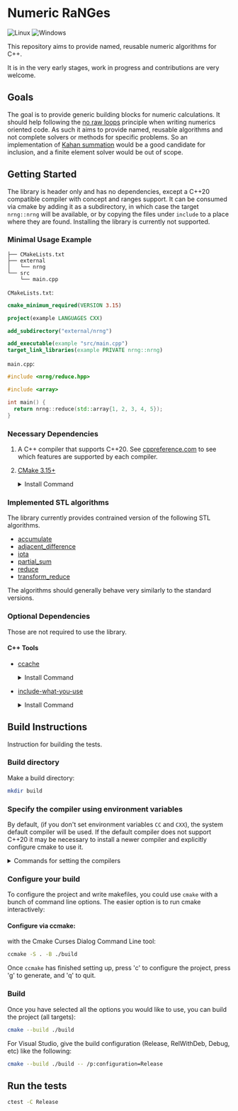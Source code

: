 # Numeric RaNGes

![Linux](https://github.com/fweik/nrng/workflows/CMake/badge.svg)
![Windows](https://ci.appveyor.com/api/projects/status/1hegoxj10724qbu8?svg=true)

This repository aims to provide named, reusable numeric algorithms for C++.

It is in the very early stages, work in progress and contributions are very welcome.

## Goals

The goal is to provide generic building blocks for numeric calculations. It should help following the [no raw loops](https://www.youtube.com/watch?v=W2tWOdzgXHA)
principle when writing numerics oriented code. As such it aims to provide named, reusable algorithms and not complete solvers or methods for specific problems. So an
implementation of [Kahan summation](https://en.wikipedia.org/wiki/Kahan_summation_algorithm) would be a good candidate for inclusion, and a finite element solver would be out of scope.

## Getting Started

The library is header only and has no dependencies, except a C++20 compatible compiler with concept and
ranges support. It can be consumed via cmake by adding it as a subdirectory, in which case the target
`nrng::nrng` will be available, or by copying the files under `include` to a place where they are found.
Installing the library is currently not supported.

### Minimal Usage Example

```tree
├── CMakeLists.txt
├── external
│   └── nrng
└── src
    └── main.cpp
```

`CMakeLists.txt`:

```cmake
cmake_minimum_required(VERSION 3.15)

project(example LANGUAGES CXX)

add_subdirectory("external/nrng")

add_executable(example "src/main.cpp")
target_link_libraries(example PRIVATE nrng::nrng)
```

`main.cpp`:

```c++
#include <nrng/reduce.hpp>

#include <array>

int main() {
  return nrng::reduce(std::array{1, 2, 3, 4, 5});
}
```

### Necessary Dependencies

1. A C++ compiler that supports C++20.
See [cppreference.com](https://en.cppreference.com/w/cpp/compiler_support)
to see which features are supported by each compiler.
2. [CMake 3.15+](https://cmake.org/)
	<details>
	<summary>Install Command</summary>
	
	- Debian/Ubuntu:
		
			sudo apt-get install cmake
	
	- Windows:
		
			choco install cmake -y
	
	- MacOS:
	 		
			brew install cmake
	
	</details>

### Implemented STL algorithms

The library currently provides contrained version of the
following STL algorithms.

- [accumulate](include/nrng/accumulate.hpp)
- [adjacent_difference](include/nrng/adjacent_difference.hpp)
- [iota](include/nrng/iota.hpp)
- [partial_sum](include/nrng/partial_sum.hpp)
- [reduce](include/nrng/reduce.hpp)
- [transform_reduce](include/nrng/transform_reduce.hpp)

The algorithms should generally behave very similarly to
the standard versions.

### Optional Dependencies

Those are not required to use the library.

#### C++ Tools
  * [ccache](https://ccache.dev/)
	<details>
	<summary>Install Command</summary>

	- Debian/Ubuntu:
		
			sudo apt-get install ccache

	- Windows:
		
			choco install ccache -y

	- MacOS:
 		
			brew install ccache

	</details>


  * [include-what-you-use](https://include-what-you-use.org/)
	<details>
	<summary>Install Command</summary>

	Follow instructions here:
	https://github.com/include-what-you-use/include-what-you-use#how-to-install
	</details>

## Build Instructions

Instruction for building the tests.

### Build directory

Make a build directory:

```bash
mkdir build
```

### Specify the compiler using environment variables

By default, (if you don't set environment variables `CC` and `CXX`), the system default compiler will be used. If the default compiler does not
support C++20 it may be necessary to install a newer compiler and explicitly configure cmake to use it.

<details>
<summary>Commands for setting the compilers </summary>

- Debian/Ubuntu/MacOS:
	
	Set your desired compiler (`clang`, `gcc`, etc):
		
	- Temporarily (only for the current shell)
	
		Run one of the followings in the terminal:
	
		- clang
		
				CC=clang CXX=clang++
			
		- gcc
		
				CC=gcc CXX=g++
	
	- Permanent:

		Open `~/.bashrc` using your text editor:
			
			gedit ~/.bashrc
			
		Add `CC` and `CXX` to point to the compilers:
			
			export CC=clang
			export CXX=clang++
			
		Save and close the file.

- Windows:

	- Permanent:
	
		Run one of the followings in PowerShell:
				
		- Visual Studio generator and compiler (cl)
			
				[Environment]::SetEnvironmentVariable("CC", "cl.exe", "User")
				[Environment]::SetEnvironmentVariable("CXX", "cl.exe", "User")
				refreshenv
			
		  Set the architecture using [vsvarsall](https://docs.microsoft.com/en-us/cpp/build/building-on-the-command-line?view=vs-2019#vcvarsall-syntax):
			
				vsvarsall.bat x64

		- clang

				[Environment]::SetEnvironmentVariable("CC", "clang.exe", "User")
				[Environment]::SetEnvironmentVariable("CXX", "clang++.exe", "User")
				refreshenv
	 
		- gcc

				[Environment]::SetEnvironmentVariable("CC", "gcc.exe", "User")
				[Environment]::SetEnvironmentVariable("CXX", "g++.exe", "User")
				refreshenv
	 

  - Temporarily (only for the current shell):
		
			$Env:CC="clang.exe"
			$Env:CXX="clang++.exe"
			
</details>

### Configure your build

To configure the project and write makefiles, you could use `cmake` with a bunch of command line options.
The easier option is to run cmake interactively:

#### **Configure via ccmake**:

with the Cmake Curses Dialog Command Line tool:  

```bash
ccmake -S . -B ./build
```

Once `ccmake` has finished setting up, press 'c' to configure the project,  press 'g' to generate, and 'q' to quit.

### Build

Once you have selected all the options you would like to use, you can build the project (all targets):

```bash
cmake --build ./build
```

For Visual Studio, give the build configuration (Release, RelWithDeb, Debug, etc) like the following:

```bash
cmake --build ./build -- /p:configuration=Release
```

## Run the tests

```bash
ctest -C Release
```
